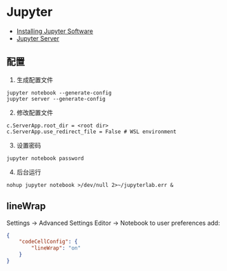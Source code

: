 # Jupyter

- [Installing Jupyter Software](https://jupyter.org/install)
- [Jupyter Server](https://jupyter-server.readthedocs.io/en/latest/index.html)

## 配置

1. 生成配置文件

```shell
jupyter notebook --generate-config
jupyter server --generate-config
```

2. 修改配置文件

```shell
c.ServerApp.root_dir = <root dir>
c.ServerApp.use_redirect_file = False # WSL environment
```

3. 设置密码

```shell
jupyter notebook password
```

4. 后台运行

```shell
nohup jupyter notebook >/dev/null 2>~/jupyterlab.err &
```

## lineWrap

Settings -> Advanced Settings Editor -> Notebook to user preferences add:

```json
{
    "codeCellConfig": {
        "lineWrap": "on"
    }
}
```
